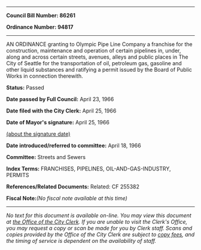 

********

**Council Bill Number: 86261**
   
**Ordinance Number: 94817**
********

 AN ORDINANCE granting to Olympic Pipe Line Company a franchise for the construction, maintenance and operation of certain pipelines in, under, along and across certain streets, avenues, alleys and public places in The City of Seattle for the transportation of oil, petroleum gas, gasoline and other liquid substances and ratifying a permit issued by the Board of Public Works in connection therewith.

**Status:** Passed
   
**Date passed by Full Council:** April 23, 1966
   
**Date filed with the City Clerk:** April 25, 1966
   
**Date of Mayor's signature:** April 25, 1966
   
[(about the signature date)](/~public/approvaldate.htm)
   
   
   
**Date introduced/referred to committee:** April 18, 1966
   
**Committee:** Streets and Sewers
   
   
**Index Terms:** FRANCHISES, PIPELINES, OIL-AND-GAS-INDUSTRY, PERMITS

**References/Related Documents:** Related: CF 255382

**Fiscal Note:**_(No fiscal note available at this time)_
********

_No text for this document is available on-line. You may view this document at [the Office of the City Clerk](http://www.seattle.gov/leg/clerk/contactUs.htm). If you are unable to visit the Clerk's Office, you may request a copy or scan be made for you by Clerk staff. Scans and copies provided by the Office of the City Clerk are subject to [copy fees](http://clerk.seattle.gov/~public/clerkfees.htm), and the timing of service is dependent on the availability of staff._

